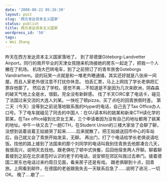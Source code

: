 ```yaml
---
date: '2008-08-22 05:26:30'
layout: post
slug: '西方发达资本主义国家'
status: publish
title: 西方发达资本主义国家
wordpress_id: '50'
tags:
- Wei Zhang
---
```


昨天在西方发达资本主义国家落地了。
到了哥德堡Göteborg-Landvetter Airport。同行的南开毕业的天津女孩随来机场接她的房东一起走了，把我一个人撇在了机场。
机场大巴转电车，到了之前预订了的青年旅舍Goteborgs Vandrarhem。说的玩笑一点就是和一堆老外睡通铺，其实还好就是八张床一间屋。而且人家老外很注意不打扰你休息。
怕丢汇票，马上上网找了学长老俱把汇票存他那了。
然后去了学校。感觉不爽....不知道是不是因为几次来欧洲，阴森森的破天气地上全是水，很脏。完全没有新鲜感。
找了半天CIRC拿了电话卡，碰见了法国过来交流的大连人刘某。一快吃了顿pizza，买了点吃的回青旅倒时差。
第二天（今天）没等到之前说落地联系我的Hyper的电话，自己去了Tax Office办人口号。下了电车就碰见了同去的中国人：在GU读本科的姚某和新来CTH读化学的郭某，在Tax office碰到北京女王某，三个申请者因为没有自己的地址都用了姚某的地址。中午一块又去了一趟CTH，在Student Union的三楼大家坐了会聊了聊，没想到说着说着王姑娘哭了起来........后来就散了。把王姑娘送回市中心的车站后，自己就又会了青旅开始发呆，无聊。
再出门，打了个电话给学长老俱说请吃饭。找他的路上接到了法国来的那个刘同学的电话叫我别住青旅去他那凑合几天，我很高兴，说明天去找他。跟老俱吃了顿中式快餐，后回他宿舍两人开聊。聊着聊着接到之前在北京递签时认识的老于的电话，说安顿在郊区叫我过去串门。接着德国二房东也电话过来约周日见面，看来房子还是有戏。
跟老俱聊到十点，回青旅。上网看到邮件，在德国的老爸跟我失去一天联系后急了......说明了进况...一切OK。
晚了....歇了....
